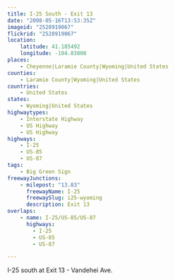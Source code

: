 ```yaml
---
title: I-25 South - Exit 13
date: "2008-05-16T13:53:35Z"
imageid: "2528919067"
flickrid: "2528919067"
location:
    latitude: 41.185492
    longitude: -104.83808
places:
    - Cheyenne|Laramie County|Wyoming|United States
counties:
    - Laramie County|Wyoming|United States
countries:
    - United States
states:
    - Wyoming|United States
highwaytypes:
    - Interstate Highway
    - US Highway
    - US Highway
highways:
    - I-25
    - US-85
    - US-87
tags:
    - Big Green Sign
freewayJunctions:
    - milepost: "13.83"
      freewayName: I-25
      freewaySlug: i25-wyoming
      description: Exit 13
overlaps:
    - name: I-25/US-85/US-87
      highways:
        - I-25
        - US-85
        - US-87

---
```

I-25 south at Exit 13 - Vandehei Ave.